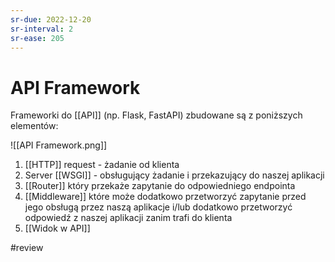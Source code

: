 ```yaml
---
sr-due: 2022-12-20
sr-interval: 2
sr-ease: 205
---
```


# API Framework
Frameworki do [[API]] (np. Flask, FastAPI) zbudowane są z poniższych elementów:

![[API Framework.png]]

1. [[HTTP]] request - żadanie od klienta
2. Server [[WSGI]] - obsługujący żadanie i przekazujący do naszej aplikacji
3. [[Router]] który przekaże zapytanie do odpowiedniego endpointa
4. [[Middleware]] które może dodatkowo przetworzyć zapytanie przed jego obsługą przez naszą aplikacje i/lub dodatkowo przetworzyć odpowiedź z naszej aplikacji zanim trafi do klienta
5. [[Widok w API]]

#review